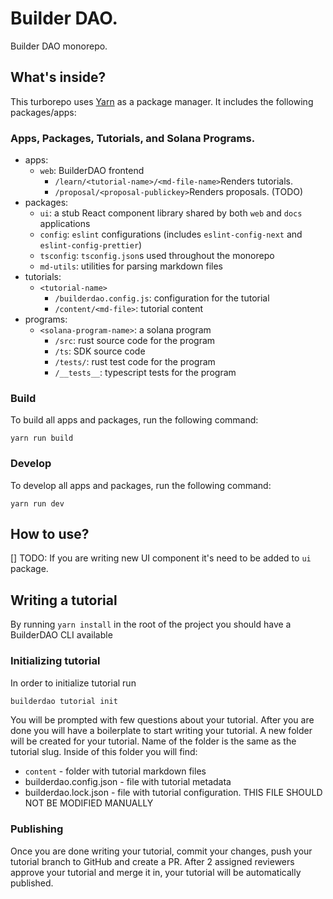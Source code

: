 # Builder DAO.

Builder DAO monorepo.

## What's inside?

This turborepo uses [Yarn](https://classic.yarnpkg.com/lang/en/) as a package manager. It includes the following packages/apps:

### Apps, Packages, Tutorials, and Solana Programs.

- apps:
  - `web`: BuilderDAO frontend
    - `/learn/<tutorial-name>/<md-file-name>`Renders tutorials.
    - `/proposal/<proposal-publickey>`Renders proposals. (TODO)
- packages:
  - `ui`: a stub React component library shared by both `web` and `docs` applications
  - `config`: `eslint` configurations (includes `eslint-config-next` and `eslint-config-prettier`)
  - `tsconfig`: `tsconfig.json`s used throughout the monorepo
  - `md-utils`: utilities for parsing markdown files
- tutorials:
  - `<tutorial-name>`
    - `/builderdao.config.js`: configuration for the tutorial
    - `/content/<md-file>`: tutorial content
- programs:
  - `<solana-program-name>`: a solana program
    - `/src`: rust source code for the program
    - `/ts`: SDK source code
    - `/tests/`: rust test code for the program
    - `/__tests__`: typescript tests for the program

### Build

To build all apps and packages, run the following command:

```
yarn run build
```

### Develop

To develop all apps and packages, run the following command:

```
yarn run dev
```

## How to use?

[] TODO:
If you are writing new UI component it's need to be added to `ui` package.


## Writing a tutorial

By running `yarn install` in the root of the project you should have a BuilderDAO CLI available

### Initializing tutorial

In order to initialize tutorial run

```bash
builderdao tutorial init
```

You will be prompted with few questions about your tutorial. After you are done you will have a boilerplate to start writing your tutorial.
A new folder will be created for your tutorial. Name of the folder is the same as the tutorial slug.
Inside of this folder you will find:
- `content` - folder with tutorial markdown files
- builderdao.config.json - file with tutorial metadata
- builderdao.lock.json - file with tutorial configuration. THIS FILE SHOULD NOT BE MODIFIED MANUALLY

### Publishing

Once you are done writing your tutorial, commit your changes, push your tutorial branch to GitHub and create a PR.
After 2 assigned reviewers approve your tutorial and merge it in, your tutorial will be automatically published.

